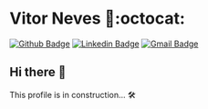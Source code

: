 # Vitor Neves 🖖:octocat:

[![Github Badge](https://img.shields.io/badge/-Github-000?style=flat-square&logo=Github&logoColor=white&link=https://github.com/VitorNevess)](https://github.com/VitorNevess)
[![Linkedin Badge](https://img.shields.io/badge/-LinkedIn-blue?style=flat-square&logo=Linkedin&logoColor=white&link=https://www.linkedin.com/in/vitorneves0/)](https://www.linkedin.com/in/vitorneves0/)
[![Gmail Badge](https://img.shields.io/badge/-Gmail-c14438?style=flat-square&logo=Gmail&logoColor=white&link=mailto:j.victtor.neves@gmail.com)](mailto:j.victtor.neves@gmail.com)
<br/>

## Hi there 👋

This profile is in construction... 🛠

<!--
**VitorNevess/VitorNevess** is a ✨ _special_ ✨ repository because its `README.md` (this file) appears on your GitHub profile.

Here are some ideas to get you started:

- 🔭 I’m currently working on ...
- 🌱 I’m currently learning ...
- 👯 I’m looking to collaborate on ...
- 🤔 I’m looking for help with ...
- 💬 Ask me about ...
- 📫 How to reach me: ...
- 😄 Pronouns: ...
- ⚡ Fun fact: ...
-->
